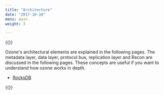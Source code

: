 ```yaml
---
title: "Architecture"
date: "2017-10-10"
menu: main
weight: 3

---
```


<!---
  Licensed to the Apache Software Foundation (ASF) under one or more
  contributor license agreements.  See the NOTICE file distributed with
  this work for additional information regarding copyright ownership.
  The ASF licenses this file to You under the Apache License, Version 2.0
  (the "License"); you may not use this file except in compliance with
  the License.  You may obtain a copy of the License at

      http://www.apache.org/licenses/LICENSE-2.0

  Unless required by applicable law or agreed to in writing, software
  distributed under the License is distributed on an "AS IS" BASIS,
  WITHOUT WARRANTIES OR CONDITIONS OF ANY KIND, either express or implied.
  See the License for the specific language governing permissions and
  limitations under the License.
-->

{{<jumbotron title="Ozone Architecture">}}

Ozone's architectural elements are explained in the following pages. The
metadata layer, data layer, protocol bus, replication layer and Recon are
discussed in the following pages. These concepts are useful if you want to
understand how ozone works in depth.

*   [RocksDB](RocksDB.md)

{{</jumbotron>}}
